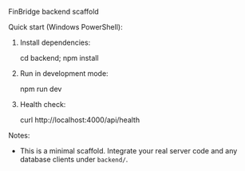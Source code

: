 FinBridge backend scaffold

Quick start (Windows PowerShell):

1. Install dependencies:

   cd backend; npm install

2. Run in development mode:

   npm run dev

3. Health check:

   curl http://localhost:4000/api/health

Notes:
- This is a minimal scaffold. Integrate your real server code and any database clients under `backend/`.
